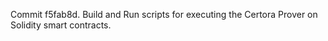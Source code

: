 Commit f5fab8d.                    Build and Run scripts for executing the Certora Prover on Solidity smart contracts.